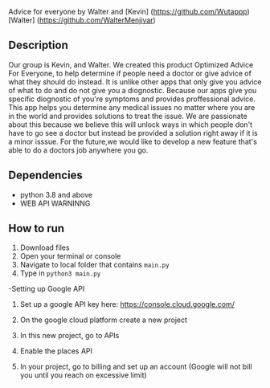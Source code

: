 

Advice for everyone by Walter and [Kevin] (https://github.com/Wutappp) 
[Walter] (https://github.com/WalterMenjivar)


## Description
Our group is Kevin, and Walter. We created this product Optimized Advice For Everyone,
to help determine if people need a doctor or give advice of what they should do instead.
It is unlike other apps that only give you advice of what to do and do not give you a diognostic. 
Because our apps give you specific diognostic of you're symptoms and provides proffessional advice.
This app helps you determine any medical issues no matter where you are in the world and provides solutions to treat the issue.
We are passionate about this because we believe this will unlock ways in which people don't have to go see a doctor but instead be provided a solution right away if it is a minor isssue. 
For the future,we would like to develop a new feature that's able to do a
doctors job anywhere you go.


## Dependencies
- python 3.8 and above
- WEB API WARNINNG

## How to run
1. Download files
2. Open your terminal or console
3. Navigate to local folder that contains `main.py`
4. Type in `python3 main.py`



-Setting up Google API

1. Set up a google API key here: https://console.cloud.google.com/

2. On the google cloud platform create a new project

3. In this new project, go to APIs

4. Enable the places API

5. In your project, go to billing and set up an account (Google will not bill you until you reach on excessive limit)

